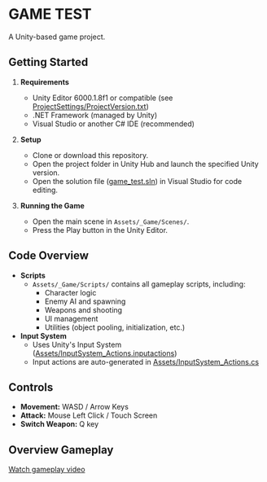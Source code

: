 # GAME TEST

A Unity-based game project.

## Getting Started

1. **Requirements**
   - Unity Editor 6000.1.8f1 or compatible (see [ProjectSettings/ProjectVersion.txt](ProjectSettings/ProjectVersion.txt))
   - .NET Framework (managed by Unity)
   - Visual Studio or another C# IDE (recommended)

2. **Setup**
   - Clone or download this repository.
   - Open the project folder in Unity Hub and launch the specified Unity version.
   - Open the solution file ([game_test.sln](game_test.sln)) in Visual Studio for code editing.

3. **Running the Game**
   - Open the main scene in `Assets/_Game/Scenes/`.
   - Press the Play button in the Unity Editor.

## Code Overview

- **Scripts**
  - `Assets/_Game/Scripts/` contains all gameplay scripts, including:
    - Character logic
    - Enemy AI and spawning
    - Weapons and shooting
    - UI management
    - Utilities (object pooling, initialization, etc.)
- **Input System**
  - Uses Unity's Input System ([Assets/InputSystem_Actions.inputactions](Assets/InputSystem_Actions.inputactions))
  - Input actions are auto-generated in [Assets/InputSystem_Actions.cs](Assets/InputSystem_Actions.cs)

## Controls

- **Movement:** WASD / Arrow Keys
- **Attack:** Mouse Left Click / Touch Screen
- **Switch Weapon:** Q key

## Overview Gameplay

[Watch gameplay video](Extras~/overview_gampley_game_test.mp4)